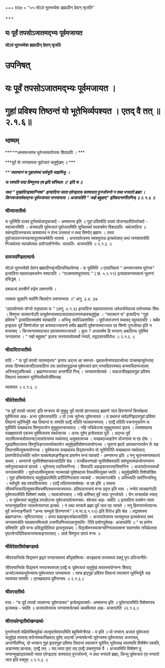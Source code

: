 +++
title = "०५ सोऽयं भूतभव्येशः ब्रह्मादीन् देवान् सृजति"

+++


## यः पूर्वं तपसोऽजातमद्भ्यः पूर्वमजायत

**सोऽयं भूतभव्येशः ब्रह्मादीन् देवान् सृजति**

# **उपनिषत्**

# **यः पूर्वं तपसोऽजातमद्भ्यः पूर्वमजायत ।**

# **गुहां प्रविश्य तिष्ठन्तं यो भूतेभिर्व्यपश्यत । एतद् वै तत् ॥२.१.६॥**

## **भाष्यम्**

***'**अम्मामभ्यश्च भूतेभ्यस्तपोनामः शिवादपि । ***

***पूर्वं यो जनयामास पूर्वाजातं चतुर्मुखम् ॥ ***

***'**स्वात्मानं च गुहासंस्थं सर्वभूतैः सहाभिभूः ।***

***यः पश्यति सदा विष्णुस्स एष हृदि संस्थितः ॥' इति च ॥***

***यथा " मुखादिन्द्रश्वाग्निश्व" इत्यादिना जाता एवेन्द्रादयः कश्यपात् पुनर्जायन्ते न तथा भगवतो ब्रह्मा । किन्त्वजातमेवाद्भ्यः पूर्वमजायत जनयामास । अजायतेति “ जज्ञे बहुज्ञम्” इतिवदन्तर्णीतणिच् ॥ २.१.६ ॥***

### **श्रीव्यासतीर्थः**

यः पूर्वमिति वाक्यं दुर्गमार्थत्वाद्व्याचष्टे - अम्मामभ्य इति ॥ गुहां प्रविश्येति वाक्यं योजनाप्रतीतेर्व्याचष्टे - स्वात्मानमिति । कस्मादपि पूर्वमजातं पूर्वाजातमिति सूचितमर्थं स्ववाक्येन विशदयति- यथेत्यादिना ॥ यथेन्द्रादिजनकस्य कश्यपस्य न तेभ्य उत्तमत्वं न तथा विष्णोर् ब्रह्मणः । तस्य पूर्वाजाततज्जनकत्वादुत्तमत्वमेवेति भावार्थः । अजायतेत्यस्य स्वयमुत्पन्न इत्यर्थत्वात् कथं जनयामासेति णिजर्थतया व्याख्येत्यतः प्रयोगदर्शनेनोप- पादयति- अजायतेति ॥ २.१.६ ॥

### **वामनपण्डिताचार्यः**

सोऽयं भूतभव्येशो देवान् ब्रह्मादीनसृजदित्यभिप्रायेणाह - यः पूर्वमिति ॥ एतदभिप्रायं “ अम्नामभ्यश्च भूतेभ्यः" इत्यादिना महावराहवचनेन स्पष्टयति । ‘‘पञ्चम्यामाहुतावापः " ( छं. ५.२.११) इत्यादावम्नामकत्वं भूतानां प्रसिद्धम् ।

दशकल्पं तपश्रीर्णं रुद्रेण लवणार्णवे ।

त्यक्त्वा सुखानि सर्वाणि क्लिष्टेन लवणाम्भसा ॥" अनु. ३.४. ३७

'उग्रतपोनामा योग्यो रुद्रपदस्य यः " (अनु. ४.१.४) इत्यादिना महातपस्तप्त्वा धर्मधर्म्यभेदाच्च तपोनामकः शिवः । विष्णुना जायमानोऽपि तत्पूर्वमन्यस्मादजातत्वादजनामकश्चतुर्मुखः । “स्वात्मानं च" इत्यादिना ‘‘गुहां प्रविश्य’” इत्यादिवाक्यशेषं व्याख्याति । अभिभूः सर्वाधिकशक्तिः । पूर्वाजातजननं यथावद् व्युत्पादयति । यथैव इन्द्रादयः पूर्वं विष्णोर्जाता एव कश्यपाज्जायन्ते तथैव ब्रह्मापि पूर्वमन्यस्माज्जात एव विष्णोः पुनर्जायत इति न मन्तव्यम् । किन्त्वन्यस्मादजात एवायमस्माज्जायते । कुतः ? अजातमेव हि भगवान् अबादिभ्यः पूर्वमिमं जनयामास । " जज्ञे बहुज्ञम्” इत्यत्र जनयामासेत्यर्थो गम्यते, तद्वदत्राप्यविरोधः ॥ २.१.६ ॥

### **श्रीवादिराजतीर्थः**

वादि - “ यः पूर्वं तपसो जातमद्भयः" इत्यत्र अद्भ्य आ समन्ता- द्रक्षकत्वेनाप्पदवाच्येभ्यः पञ्चमहाभूतेभ्यस् तपसः दिगम्बरत्वजटिलत्वादिना तपः प्रवर्तकाद्रुद्राच्च पूर्वमजातं प्राग् भगवदितरस्मात् कस्माचिदप्यजातम् अभिनवपुत्रमित्यर्थः । ब्रह्माणमजायत अन्तर्णीतो णिच् । जनयामासेत्यर्थः । सकलजीवहृदयगुहां प्रविश्य तिष्ठन्तं स्वात्मानं भूतेभिस्तैस्तैर्जीवैस्सह

व्यपश्यत ॥ २.१.६ ॥

### **श्रीवेदेशतीर्थः**

“यः पूर्वं तपसो जातम्' इति मन्त्रस्य यो मुमुक्षुः पूर्वं तपसो ज्ञानरूपाद् ब्रह्मणो जातं हिरण्यगर्भं किमपेक्षया पूर्वमित्यत आह- अभ्यः पूर्वमजायतेति ॥ यो ऽभ्यः भूतेभ्यः पूर्वमजायत । तं प्रथमजं सर्वप्राणिहृदयगुहां प्रविश्य तिष्ठन्तं भूतेभिर्भूतैः सह तिष्ठन्तं यः पश्यति एतद्वै तदिति व्याख्यानमसत् । एतद्वै तदिति वचनानुसारेण यः पूर्वमिति यच्छब्दस्य विष्णुपरत्वेन मुमुक्षुपरत्वाभावात् । नहि नचिकेतसा मुमुक्षुस्वरूपं पृष्टम् । तपश्शब्दस्य परब्रह्मपरत्वे एकस्य पूर्वमित्यस्य व्यर्थत्वाच्च । अभ्यः पूर्वम् इत्येतावता पूर्तेः । अद्भ्यः पूर्वं जातमित्यन्वयोपपत्त्याऽजायतेत्यस्य व्यर्थत्वाद् अयुक्तत्वाच्च । यच्छब्दाध्याहारेण योजनायां स एव दोषः । गुहाप्रविष्टत्वस्य विष्णुलिङ्गत्वस्योक्तत्वेन चतुर्मुखविशेषणत्वायोगाच्च । भूतानां हृदये अवस्थानाभावेन तैः सह तिष्ठन्तमित्युक्त्ययोगाच्च । पूर्वमेकस्य यच्छब्दस्य विद्यमानत्वेन यो भूतेभिरिति यच्छब्दस्य व्यर्थत्वात् प्रमाणविरोधाच्चेति भावेन वाक्यभेदमङ्गीकृत्य प्रमाणेन मन्त्रं व्याचष्टे - अम्नामभ्य इति ॥ ननु भूतानामनामकत्वं कथम् । अम्नाम्नो भूतविशेषवाचकत्वादिति चेन्न । पञ्चीकरणपक्षे भूतविशेषस्यापि सर्वभूतात्मकत्वेनाम्नाम्नः सर्वभूतवाचकत्वं ज्ञायते । भूतेभ्यस् तदभिमानिभ्यः । शिवादपि अहङ्कारतत्त्वाभिमानिनः । अजायतेत्यस्यार्थो जनयामासेति । पूर्वाजातमित्युक्त्या नास्मत्पक्षे पूर्वशब्दस्य वैयर्थ्यमित्युक्तं भवति । चतुर्मुखमिति विशेष्योक्तिः । गुहां प्रविश्येत्येतच् चतुर्मुखपरमिति प्रतीतिनिरासाय व्याचष्टे - स्वात्मानञ्चेति ॥ अभिभवति सर्वानित्यभिभूः । सर्वभूतैः सह पश्यतीत्यन्वयः । एतद्वै तदित्यस्यार्थमाह- स एष इति ॥ तथाच जीवमन्तिकादित्युक्तजीवसमीपस्थभगवत्स्वरूप- प्रतिपादनायायं मन्त्रः प्रवृत्त इति भावः । नन्वेवं व्याख्यानेऽपि पूर्वमजातमिति विशेषणं व्यर्थम् । व्यावर्त्याभावात् । नहि कश्चित् पूर्वं जातः पुनर्जायते । येन तत्सार्थकं स्यात् । यः पूर्वमजातं चतुर्मुखं तपसोऽभ्यः पूर्वमजायतेत्यनन्वय- श्वेत्यत आह- यथेति ॥ इत्यादिना वाक्येन जाता भगवन्मुखादिना जातत्वेनावगता इत्यर्थः । न तथा भगवतो ब्रह्मा पूर्वं जात एव जायते । ननु हिरण्यगर्भस्याभ्यः पूर्वं जननाङ्गीकारे "अभ्यः सम्भूतो हिरण्यगर्भः" ( म.ना.उ.१.१२) इति विरोध इति चेन्न । तद्वाक्यस्य ब्रह्माण्डान्तः- सृष्टिपरत्वात् । अस्य बाह्यसृष्ट्यपेक्षत्वादिति । अजायतेत्यस्य स्वयमुत्पन्न इत्यर्थत्वात् कथं जनयामासेति व्याख्यानमित्यतो ऽन्तर्णीतणिच्त्वान्नानुपपत्ति- रिति प्रयोगपूर्वमाह- अजायतेति ॥ " या प्राणेन संविशति' इति मन्त्रः प्रसिद्धादितिपर इत्यनुपपन्नम् । पितृसौमनस्यस्वर्ग्याग्निपरमात्मनां त्रयाणामेव नचिकेतसा पृष्टत्वेनादितिकथनस्यासङ्गतत्वात् । अतो विष्णुपर एवायं मन्त्रः ॥

### **श्रीवेदेशतीर्थखण्डार्थः**

जीवस्यान्तिके विद्यमानं हृद्रतं भगवत्स्वरूपं कीदृशमित्या- काङ्क्षायां तत्स्वरूपं वक्तुं पुनः प्रतिजानीते-

जीवस्यान्तिके विद्यमानं भगवत्स्वरूपम् एतद्वै यः पूर्वमजातं चतुर्मुखं तपसस्तपोनाम्नः शिवाद् अभ्योऽनामकभूतेभ्यश्च पूर्वमजायत जनयामास । यश्च हृद्गुहां प्रविश्य तिष्ठन्तं स्वात्मानं भूतेभिर्भूतैः सह व्यपश्यत पश्यति । एतच्छब्दस्य पूर्वेणान्वयः ॥ २.१.६॥

### **श्रीवरदतीर्थः**

वरद - “यः पूर्वं तपसो जातमभ्यः पूर्वमजायत" इत्येतद्व्याचष्टे- अम्मामभ्य इति ॥ पूर्वमजातमिति विशेषणस्य कृत्यमाह - यथेति ॥ अजायतेत्यस्य जनयामासेत्यर्थः कथमित्यत आह- अजायतेति ॥२.१.६॥

### श्रीराघवेन्द्रतीर्थखण्डार्थः

पुनर्भगवतो महिमोक्तिपूर्वकं त्वत्पृष्टमेवंरूपमिति बहुभिर्मन्त्रैराह - य इति ॥ यो भगवान् अजातं पूर्वमजातं चतुर्मुखं तपसस् तपोनामकाच्छिवात् पूर्वम् अद्भ्यो ऽम्नामकेभ्यो भूतेभ्यश्च पूर्वमजायत अजनयत्, अन्तर्णीतणिच्, यो भगबान् गुहां हृदयगुहां प्रविश्य तिष्ठन्तं स्वात्मानं भूतेभिर् भूतैस्सह व्यपश्यति विशेषेण पश्यति, अडागमश् छान्दसः, एतद्वै तत् । यत् त्वया पृष्टं तद् एतद्वै उक्तगुणकं वै । अजातमिति विशेषणं तु भगवन्मुखाद्यवयवतो जाता एवेन्द्रादयः कश्यपात् पुनर्जायन्ते, न तथा भगवतो ब्रह्मा, किन्तु पूर्वमजात एव भगवतो जात इति वक्तुम् ॥ २.१.६ ॥

